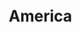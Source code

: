 ---
layout: category
title: America
layout: category
permalink: /categories/America/
taxonomy: America
---